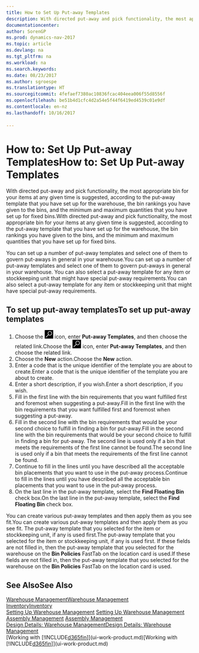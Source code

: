 ```yaml
---
title: How to Set Up Put-away Templates
description: With directed put-away and pick functionality, the most appropriate bin for your items at any given time is suggested, according to the put-away template that you have set up for the warehouse, the bin rankings you have given to the bins, and the minimum and maximum quantities that you have set up for fixed bins.
documentationcenter: 
author: SorenGP
ms.prod: dynamics-nav-2017
ms.topic: article
ms.devlang: na
ms.tgt_pltfrm: na
ms.workload: na
ms.search.keywords: 
ms.date: 08/23/2017
ms.author: sgroespe
ms.translationtype: HT
ms.sourcegitcommit: 4fefaef7380ac10836fcac404eea006f55d8556f
ms.openlocfilehash: be51b4d1cfc4d2a54e5f44f6419ed4539c01e9df
ms.contentlocale: en-nz
ms.lasthandoff: 10/16/2017

---
```

# <a name="how-to-set-up-put-away-templates"></a><span data-ttu-id="6f8eb-103">How to: Set Up Put-away Templates</span><span class="sxs-lookup"><span data-stu-id="6f8eb-103">How to: Set Up Put-away Templates</span></span>
<span data-ttu-id="6f8eb-104">With directed put-away and pick functionality, the most appropriate bin for your items at any given time is suggested, according to the put-away template that you have set up for the warehouse, the bin rankings you have given to the bins, and the minimum and maximum quantities that you have set up for fixed bins.</span><span class="sxs-lookup"><span data-stu-id="6f8eb-104">With directed put-away and pick functionality, the most appropriate bin for your items at any given time is suggested, according to the put-away template that you have set up for the warehouse, the bin rankings you have given to the bins, and the minimum and maximum quantities that you have set up for fixed bins.</span></span>  

<span data-ttu-id="6f8eb-105">You can set up a number of put-away templates and select one of them to govern put-aways in general in your warehouse.</span><span class="sxs-lookup"><span data-stu-id="6f8eb-105">You can set up a number of put-away templates and select one of them to govern put-aways in general in your warehouse.</span></span> <span data-ttu-id="6f8eb-106">You can also select a put-away template for any item or stockkeeping unit that might have special put-away requirements.</span><span class="sxs-lookup"><span data-stu-id="6f8eb-106">You can also select a put-away template for any item or stockkeeping unit that might have special put-away requirements.</span></span>  

## <a name="to-set-up-put-away-templates"></a><span data-ttu-id="6f8eb-107">To set up put-away templates</span><span class="sxs-lookup"><span data-stu-id="6f8eb-107">To set up put-away templates</span></span>  
1.  <span data-ttu-id="6f8eb-108">Choose the ![Search for Page or Report](media/ui-search/search_small.png "Search for Page or Report icon") icon, enter **Put-away Templates**, and then choose the related link.</span><span class="sxs-lookup"><span data-stu-id="6f8eb-108">Choose the ![Search for Page or Report](media/ui-search/search_small.png "Search for Page or Report icon") icon, enter **Put-away Templates**, and then choose the related link.</span></span>  
2.  <span data-ttu-id="6f8eb-109">Choose the **New** action.</span><span class="sxs-lookup"><span data-stu-id="6f8eb-109">Choose the **New** action.</span></span>  
3.  <span data-ttu-id="6f8eb-110">Enter a code that is the unique identifier of the template you are about to create.</span><span class="sxs-lookup"><span data-stu-id="6f8eb-110">Enter a code that is the unique identifier of the template you are about to create.</span></span>  
4.  <span data-ttu-id="6f8eb-111">Enter a short description, if you wish.</span><span class="sxs-lookup"><span data-stu-id="6f8eb-111">Enter a short description, if you wish.</span></span>  
5.  <span data-ttu-id="6f8eb-112">Fill in the first line with the bin requirements that you want fulfilled first and foremost when suggesting a put-away.</span><span class="sxs-lookup"><span data-stu-id="6f8eb-112">Fill in the first line with the bin requirements that you want fulfilled first and foremost when suggesting a put-away.</span></span>  
6.  <span data-ttu-id="6f8eb-113">Fill in the second line with the bin requirements that would be your second choice to fulfill in finding a bin for put-away.</span><span class="sxs-lookup"><span data-stu-id="6f8eb-113">Fill in the second line with the bin requirements that would be your second choice to fulfill in finding a bin for put-away.</span></span> <span data-ttu-id="6f8eb-114">The second line is used only if a bin that meets the requirements of the first line cannot be found.</span><span class="sxs-lookup"><span data-stu-id="6f8eb-114">The second line is used only if a bin that meets the requirements of the first line cannot be found.</span></span>  
7.  <span data-ttu-id="6f8eb-115">Continue to fill in the lines until you have described all the acceptable bin placements that you want to use in the put-away process.</span><span class="sxs-lookup"><span data-stu-id="6f8eb-115">Continue to fill in the lines until you have described all the acceptable bin placements that you want to use in the put-away process.</span></span>  
8.  <span data-ttu-id="6f8eb-116">On the last line in the put-away template, select the **Find Floating Bin** check box.</span><span class="sxs-lookup"><span data-stu-id="6f8eb-116">On the last line in the put-away template, select the **Find Floating Bin** check box.</span></span>  

<span data-ttu-id="6f8eb-117">You can create various put-away templates and then apply them as you see fit.</span><span class="sxs-lookup"><span data-stu-id="6f8eb-117">You can create various put-away templates and then apply them as you see fit.</span></span> <span data-ttu-id="6f8eb-118">The put-away template that you selected for the item or stockkeeping unit, if any is used first.</span><span class="sxs-lookup"><span data-stu-id="6f8eb-118">The put-away template that you selected for the item or stockkeeping unit, if any is used first.</span></span> <span data-ttu-id="6f8eb-119">If these fields are not filled in, then the put-away template that you selected for the warehouse on the **Bin Policies** FastTab on the location card is used.</span><span class="sxs-lookup"><span data-stu-id="6f8eb-119">If these fields are not filled in, then the put-away template that you selected for the warehouse on the **Bin Policies** FastTab on the location card is used.</span></span>  

## <a name="see-also"></a><span data-ttu-id="6f8eb-120">See Also</span><span class="sxs-lookup"><span data-stu-id="6f8eb-120">See Also</span></span>  
[<span data-ttu-id="6f8eb-121">Warehouse Management</span><span class="sxs-lookup"><span data-stu-id="6f8eb-121">Warehouse Management</span></span>](warehouse-manage-warehouse.md)  
[<span data-ttu-id="6f8eb-122">Inventory</span><span class="sxs-lookup"><span data-stu-id="6f8eb-122">Inventory</span></span>](inventory-manage-inventory.md)  
<span data-ttu-id="6f8eb-123">[Setting Up Warehouse Management](warehouse-setup-warehouse.md)   </span><span class="sxs-lookup"><span data-stu-id="6f8eb-123">[Setting Up Warehouse Management](warehouse-setup-warehouse.md)   </span></span>  
<span data-ttu-id="6f8eb-124">[Assembly Management](assembly-assemble-items.md)  </span><span class="sxs-lookup"><span data-stu-id="6f8eb-124">[Assembly Management](assembly-assemble-items.md)  </span></span>  
[<span data-ttu-id="6f8eb-125">Design Details: Warehouse Management</span><span class="sxs-lookup"><span data-stu-id="6f8eb-125">Design Details: Warehouse Management</span></span>](design-details-warehouse-management.md)  
<span data-ttu-id="6f8eb-126">[Working with [!INCLUDE[d365fin](includes/d365fin_md.md)]](ui-work-product.md)</span><span class="sxs-lookup"><span data-stu-id="6f8eb-126">[Working with [!INCLUDE[d365fin](includes/d365fin_md.md)]](ui-work-product.md)</span></span>

